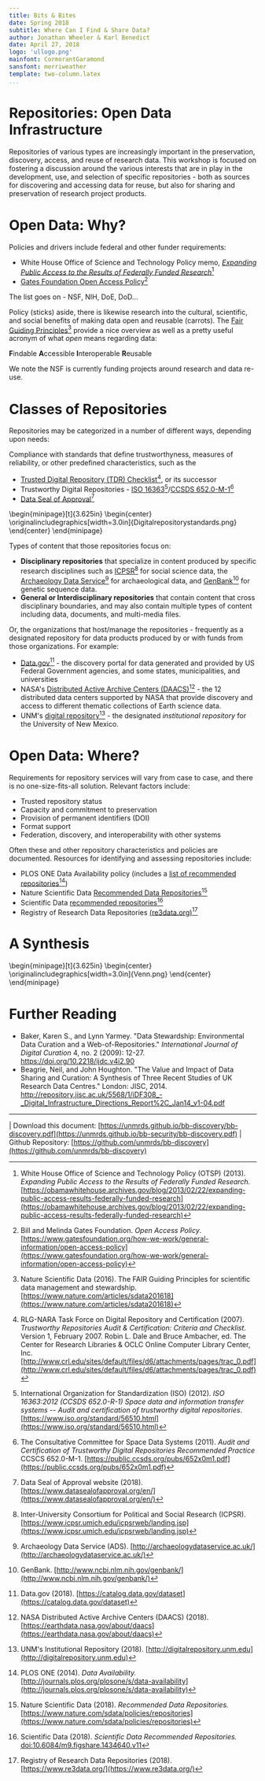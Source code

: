 ```yaml
---
title: Bits & Bites
date: Spring 2018
subtitle: Where Can I Find & Share Data?
author: Jonathan Wheeler & Karl Benedict
date: April 27, 2018
logo: 'ullogo.png'
mainfont: CormorantGaramond
sansfont: merriweather
template: two-column.latex
...
```



# Repositories: Open Data Infrastructure

Repositories of various types are increasingly important in the         preservation, discovery, access, and reuse of research data. This workshop is focused on fostering a discussion around the various interests that are in play in the development, use, and selection of specific repositories - both as sources for discovering and accessing data for reuse, but also for sharing and preservation of research project products.

# Open Data: Why?

Policies and drivers include federal and other funder requirements:

* White House Office of Science and Technology Policy memo, [_Expanding Public Access to the Results of Federally Funded Research_](https://obamawhitehouse.archives.gov/blog/2013/02/22/expanding-public-access-results-federally-funded-research)[^OSTP]
* [Gates Foundation Open Access Policy](https://www.gatesfoundation.org/how-we-work/general-information/open-access-policy)[^Gates]

The list goes on - NSF, NIH, DoE, DoD...

Policy (sticks) aside, there is likewise research into the cultural, scientific, and social benefits of making data open and reusable (carrots). The [Fair Guiding Principles](https://www.nature.com/articles/sdata201618)[^FAIR] provide a nice overview as well as a pretty useful acronym of what _open_ means regarding data:

**F**indable
**A**ccessible
**I**nteroperable
**R**eusable

We note the NSF is currently funding projects around research and data re-use.

# Classes of Repositories

Repositories may be categorized in a number of different ways, depending upon needs:

Compliance with standards that define trustworthyness,  measures of reliability, or other predefined characteristics, such as the

  * [Trusted Digital Repository (TDR) Checklist](http://www.crl.edu/sites/default/files/d6/attachments/pages/trac_0.pdf)[^TDR], or its successor 
  * Trustworthy Digital Repositories - [ISO 16363](https://www.iso.org/standard/56510.html)[^ISO]/[CCSDS 652.0-M-1](https://public.ccsds.org/pubs/652x0m1.pdf)[^CCSDS]
  * [Data Seal of Approval](https://www.datasealofapproval.org/en/)[^DSA]

\begin{minipage}[t]{3.625in}
\begin{center}
\originalincludegraphics[width=3.0in]{Digitalrepositorystandards.png}
\end{center}
\end{minipage}

Types of content that those repositories focus on:

* **Disciplinary repositories** that specialize in content produced by specific research disciplines such as [ICPSR](https://www.icpsr.umich.edu/icpsrweb/landing.jsp)[^ICPSR] for social science data, the [Archaeology Data Service](http://archaeologydataservice.ac.uk/)[^ADS] for archaeological data, and [GenBank](http://www.ncbi.nlm.nih.gov/genbank/)[^GenBank] for genetic sequence data. 
* **General or Interdisciplinary repositories** that contain content that cross disciplinary boundaries, and may also contain multiple types of content including data, documents, and multi-media files. 

Or, the organizations that host/manage the repositories - frequently as a designated repository for data products produced by or with funds from those organizations. For example:

* [Data.gov](https://catalog.data.gov/dataset)[^DataGov] - the discovery portal for data generated and provided by US Federal Government agencies, and some states, municipalities, and universities
* NASA's [Distributed Active Archive Centers (DAACS)](https://earthdata.nasa.gov/about/daacs)[^DAAC] - the 12 distributed data centers supported by NASA that provide discovery and access to different thematic collections of Earth science data. 
* UNM's [digital repository](http://digitalrepository.unm.edu)[^Lobo] - the designated *institutional repository* for the University of New Mexico.  

# Open Data: Where?

Requirements for repository services will vary from case to case, and there is no one-size-fits-all solution. Relevant factors include:

* Trusted repository status
* Capacity and commitment to preservation
* Provision of permanent identifiers (DOI)
* Format support
* Federation, discovery, and interoperability with other systems

Often these and other repository characteristics and policies are documented. Resources for identifying and assessing repositories include:

* PLOS ONE Data Availability policy (includes a [list of recommended repositories](http://journals.plos.org/plosone/s/data-availability)[^PLOS])
* Nature Scientific Data [Recommended Data Repositories](https://www.nature.com/sdata/policies/repositories)[^NATURE]
* Scientific Data [recommended repositories](https://figshare.com/articles/Scientific_Data_recommended_repositories_June_2015/1434640)[^SciData]
* Registry of Research Data Repositories [(re3data.org)](https://www.re3data.org/)[^RE3DATA]

# A Synthesis

\begin{minipage}[t]{3.625in}
\begin{center}
\originalincludegraphics[width=3.0in]{Venn.png}
\end{center}
\end{minipage}


# Further Reading

* Baker, Karen S., and Lynn Yarmey. "Data Stewardship: Environmental Data Curation and a Web-of-Repositories." _International Journal of Digital Curation_ 4, no. 2 (2009): 12-27. https://doi.org/10.2218/ijdc.v4i2.90
* Beagrie, Neil, and John Houghton. "The Value and Impact of Data Sharing and Curation: A Synthesis of Three Recent Studies of UK Research Data Centres." London: JISC, 2014. http://repository.jisc.ac.uk/5568/1/iDF308_-_Digital_Infrastructure_Directions_Report%2C_Jan14_v1-04.pdf


[^TDR]: RLG-NARA Task Force on Digital Repository and Certification (2007). *Trustworthy Repositories Audit & Certification: Criteria and Checklist*. Version 1, February 2007. Robin L. Dale and Bruce Ambacher, ed. The Center for Research Libraries & OCLC Online Computer Library Center, Inc. [http://www.crl.edu/sites/default/files/d6/attachments/pages/trac_0.pdf](http://www.crl.edu/sites/default/files/d6/attachments/pages/trac_0.pdf)

[^ISO]: International Organization for Standardization (ISO) (2012). *ISO 16363:2012 (CCSDS 652.0-R-1)
Space data and information transfer systems -- Audit and certification of trustworthy digital repositories*. [https://www.iso.org/standard/56510.html](https://www.iso.org/standard/56510.html)

[^CCSDS]: The Consultative Committee for Space Data Systems (2011). *Audit and Certification of Trustworthy Digital Repositories Recommended Practice* CCSCS 652.0-M-1. [https://public.ccsds.org/pubs/652x0m1.pdf](https://public.ccsds.org/pubs/652x0m1.pdf)

[^DSA]: Data Seal of Approval website (2018). [https://www.datasealofapproval.org/en/](https://www.datasealofapproval.org/en/)

[^ICPSR]: Inter-University Consortium for Political and Social Research (ICPSR). [https://www.icpsr.umich.edu/icpsrweb/landing.jsp](https://www.icpsr.umich.edu/icpsrweb/landing.jsp)

[^ADS]: Archaeology Data Service (ADS). [http://archaeologydataservice.ac.uk/](http://archaeologydataservice.ac.uk/)

[^GenBank]: GenBank. [http://www.ncbi.nlm.nih.gov/genbank/](http://www.ncbi.nlm.nih.gov/genbank/)

[^OSTP]: White House Office of Science and Technology Policy (OTSP) (2013). *Expanding Public Access to the Results of Federally Funded Research.* [https://obamawhitehouse.archives.gov/blog/2013/02/22/expanding-public-access-results-federally-funded-research](https://obamawhitehouse.archives.gov/blog/2013/02/22/expanding-public-access-results-federally-funded-research)

[^Gates]: Bill and Melinda Gates Foundation. *Open Access Policy*. [https://www.gatesfoundation.org/how-we-work/general-information/open-access-policy](https://www.gatesfoundation.org/how-we-work/general-information/open-access-policy)

[^FAIR]: Nature Scientific Data (2016). The FAIR Guiding Principles for scientific data management and stewardship. [https://www.nature.com/articles/sdata201618](https://www.nature.com/articles/sdata201618)

[^PLOS]: PLOS ONE (2014). *Data Availability.* [http://journals.plos.org/plosone/s/data-availability](http://journals.plos.org/plosone/s/data-availability)

[^NATURE]: Nature Scientific Data (2018). *Recommended Data Repositories.* [https://www.nature.com/sdata/policies/repositories](https://www.nature.com/sdata/policies/repositories)

[^SciData]: Scientific Data (2018). *Scientific Data Recommended Repositories.* [doi:10.6084/m9.figshare.1434640.v11](https://figshare.com/articles/Scientific_Data_recommended_repositories_June_2015/1434640)

[^RE3DATA]: Registry of Research Data Repositories (2018). [https://www.re3data.org/](https://www.re3data.org/)

[^DataGov]: Data.gov (2018). [https://catalog.data.gov/dataset](https://catalog.data.gov/dataset)

[^DAAC]: NASA Distributed Active Archive Centers (DAACS) (2018). [https://earthdata.nasa.gov/about/daacs](https://earthdata.nasa.gov/about/daacs)

[^Lobo]: UNM's Institutional Repository (2018). [http://digitalrepository.unm.edu](http://digitalrepository.unm.edu)

---------------------

| Download this document: [https://unmrds.github.io/bb-discovery/bb-discovery.pdf](https://unmrds.github.io/bb-security/bb-discovery.pdf)
| Github Repository: [https://github.com/unmrds/bb-discovery](https://github.com/unmrds/bb-discovery)











